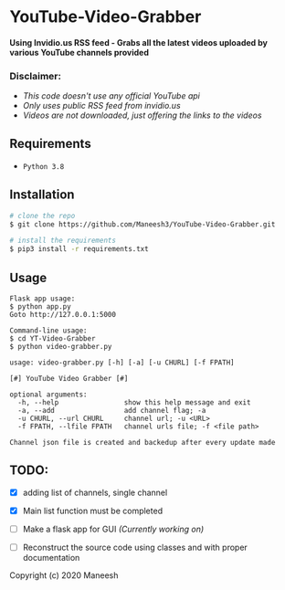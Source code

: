 # YouTube-Video-Grabber
#### Using Invidio.us RSS feed - Grabs all the latest videos uploaded by various YouTube channels provided

### Disclaimer:
- _This code doesn't use any official YouTube api_ 
- _Only uses public RSS feed from invidio.us_
- _Videos are not downloaded, just offering the links to the videos_

## Requirements
* `Python 3.8`

## Installation

```bash
# clone the repo
$ git clone https://github.com/Maneesh3/YouTube-Video-Grabber.git

# install the requirements
$ pip3 install -r requirements.txt
```

## Usage
```
Flask app usage: 
$ python app.py
Goto http://127.0.0.1:5000

Command-line usage: 
$ cd YT-Video-Grabber
$ python video-grabber.py

usage: video-grabber.py [-h] [-a] [-u CHURL] [-f FPATH]

[#] YouTube Video Grabber [#]

optional arguments:
  -h, --help                show this help message and exit
  -a, --add                 add channel flag; -a
  -u CHURL, --url CHURL     channel url; -u <URL>
  -f FPATH, --lfile FPATH   channel urls file; -f <file path>
  
Channel json file is created and backedup after every update made
```
  
## TODO:
- [x] adding list of channels, single channel  
- [x] Main list function must be completed
- [ ] Make a flask app for GUI *(Currently working on)*
- [ ] Reconstruct the source code using classes and with proper documentation


Copyright (c) 2020 Maneesh

